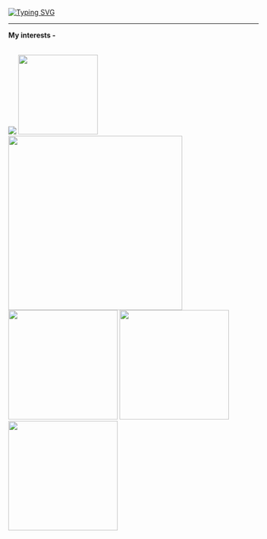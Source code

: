 <a href="https://git.io/typing-svg"><img src="https://readme-typing-svg.herokuapp.com?font=Fira+Code&size=35&duration=3000&pause=1000&color=9969C7&center=true&vCenter=true&width=500&height=100&lines=HI+THERE%E2%9A%A1;I+am+A-MAX+from+India+🇮🇳;I+am+studying+in+grade+8+" alt="Typing SVG" /></a>
<hr>

<b> My interests -  </b>

<br>

<span> 
     
<img src="https://encrypted-tbn0.gstatic.com/images?q=tbn:ANd9GcQpngGRjYX1ca7qAADU3K6eGLj7ShQE3L2otdzfryl_Y9Ht2QRoQKYQbsXd36XIxMbYOw0&usqp=CAU">

<img src="https://upload.wikimedia.org/wikipedia/commons/thumb/d/d5/CSS3_logo_and_wordmark.svg/1200px-CSS3_logo_and_wordmark.svg.png" width="160px">

<img src="https://www.developer.com/wp-content/uploads/2021/09/Java-tutorials.jpg" width="350px">

<img src="https://www.computerhope.com/jargon/j/javascript.png" width="220px">
     
<img src="https://developer.apple.com/swift/images/swift-og.png" width="220px">
     
<img src="https://upload.wikimedia.org/wikipedia/commons/thumb/1/18/ISO_C%2B%2B_Logo.svg/640px-ISO_C%2B%2B_Logo.svg.png" width="220px">
          
</span>
